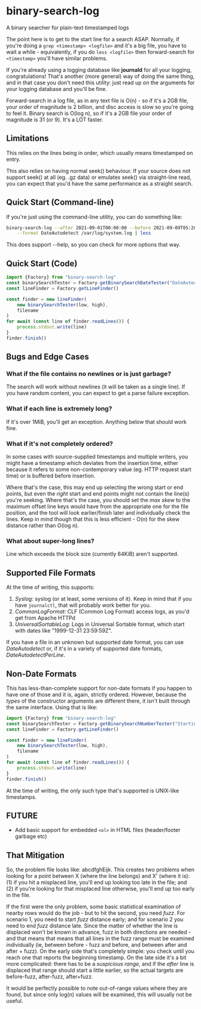 # binary-search-log
A binary searcher for plain-text timestamped logs

The point here is to get to the start line for a search ASAP. Normally, if
you're doing a `grep <timestamp> <logfile>` and it's a big file, you have to
wait a while - equivalently, if you do `less <logfile>` then
forward-search for `<timestamp>` you'll have similar problems.

If you're already using a logging database like **journald** for all your
logging, congratulations! That's another (more general) way of doing the same
thing, and in that case you don't need this utility: just read up on the
arguments for your logging database and you'll be fine.

Forward-search in a log file, as in any text file is O(n) - so if it's a 2GB
file, your order of magnitude is 2 billion, and disc access is slow so you're
going to feel it. Binary search is O(log n), so if it's a 2GB file your order of
magnitude is 31 (or 9). It's a LOT faster.

## Limitations

This relies on the lines being in order, which usually means timestamped on
entry.

This also relies on having normal seek() behaviour. If your source does not
support seek() at all (eg. .gz data) or emulates seek() via straight-line read,
you can expect that you'd have the same performance as a straight search.

## Quick Start (Command-line)

If you're just using the command-line utility, you can do something like:

```sh
binary-search-log --after 2021-09-01T00:00:00 --before 2021-09-09T05:20:00 \
    --format DateAutodetect /var/log/system.log | less
```

This does support --help, so you can check for more options that way.

## Quick Start (Code)

```js
import {Factory} from "binary-search-log"
const binarySearchTester = Factory.getBinarySearchDateTester("DateAutodetect")
const lineFinder = Factory.getLineFinder()

const finder = new lineFinder(
    new binarySearchTester(low, high),
    filename
)
for await (const line of finder.readLines()) {
    process.stdout.write(line)
}
finder.finish()
```

## Bugs and Edge Cases

### What if the file contains no newlines or is just garbage?

The search will work without newlines (it will be taken as a single line). If
you have random content, you can expect to get a parse failure exception.

### What if each line is extremely long?

If it's over 1MiB, you'll get an exception. Anything below that should work
fine.

### What if it's not completely ordered?

In some cases with source-supplied timestamps and multiple writers, you might
have a timestamp which deviates from the insertion time, either because it
refers to some non-contemporary value (eg. HTTP request start time) or is
buffered before insertion.

Where that's the case, this may end up selecting the wrong start or end points,
but even the *right* start and end points might not contain the line(s) you're
seeking. Where that's the case, you should set the _max skew_ to the maximum
offset line keys would have from the appropriate one for the file position, and
the tool will look earlier/finish later and individually check the lines. Keep
in mind though that this is less efficient - O(n) for the skew distance rather
than O(log n).

### What about super-long lines?

Line which exceeds the block size (currently 64KiB) aren't supported.

## Supported File Formats

At the time of writing, this supports:

1. *Syslog*: syslog (or at least, some versions of it). Keep in mind that if you have
   `journalctl`, that will probably work better for you.
2. *CommonLogFormat*: CLF (Common Log Format) access logs, as you'd get from Apache HTTPd
3. *UniversalSortableLog*: Logs in Universal Sortable format, which start with
   dates like "1999-12-31 23:59:59Z".

If you have a file in an unknown but supported date format, you can use
*DateAutodetect* or, if it's in a variety of supported date formats,
*DateAutodetectPerLine*.

## Non-Date Formats

This has less-than-complete support for non-date formats if you happen to have
one of those and it is, again, strictly ordered. However, because the _types_ of
the constructor arguments are different there, it isn't built through the same
interface. Using that is like:

```js
import {Factory} from "binary-search-log"
const binarySearchTester = Factory.getBinarySearchNumberTester("StartingNumber")
const lineFinder = Factory.getLineFinder()

const finder = new lineFinder(
    new binarySearchTester(low, high),
    filename
)
for await (const line of finder.readLines()) {
    process.stdout.write(line)
}
finder.finish()
```

At the time of writing, the only such type that's supported is UNIX-like timestamps.

## FUTURE

* Add basic support for embedded `<ol>` in HTML files (header/footer garbage etc)

## That Mitigation

So, the problem file looks like: abcdfghEijk. This creates two problems when
looking for a point between X (where the line belongs) and X' (where it is): (1)
if you hit a misplaced line, you'll end up looking too late in the file; and (2)
if you're looking for that misplaced line otherwise, you'll end up too early in
the file.

If the first were the only problem, some basic statistical examination of nearby
rows would do the job - but to hit the second, you need _fuzz_. For scenario 1,
you need to start _fuzz_ distance early; and for scenario 2 you need to end
_fuzz_ distance late. Since the matter of whether the line is displaced won't be
known in advance, fuzz in both directions are needed - and that means that means
that all lines in the fuzz range must be examined individually (ie, between
before - fuzz and before, and between after and after + fuzz). On the early side
that's completely simple: you check until you reach one that reports the
beginning timestamp. On the late side it's a bit more complicated: there has to
be a _suspicious range_, and if the _after_ line is displaced that range should
start a little earlier, so the actual targets are before-fuzz, after-fuzz,
after+fuzz.

It would be perfectly possible to note out-of-range values where they are found,
but since only log(n) values will be examined, this will usually not be useful.